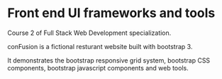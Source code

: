 # Front end UI frameworks and tools
Course 2 of Full Stack Web Development specialization.

conFusion is a fictional resturant website built with bootstrap 3. 

It demonstrates the bootstrap responsive grid system, bootstrap CSS components, bootstrap javascript components and web tools.

